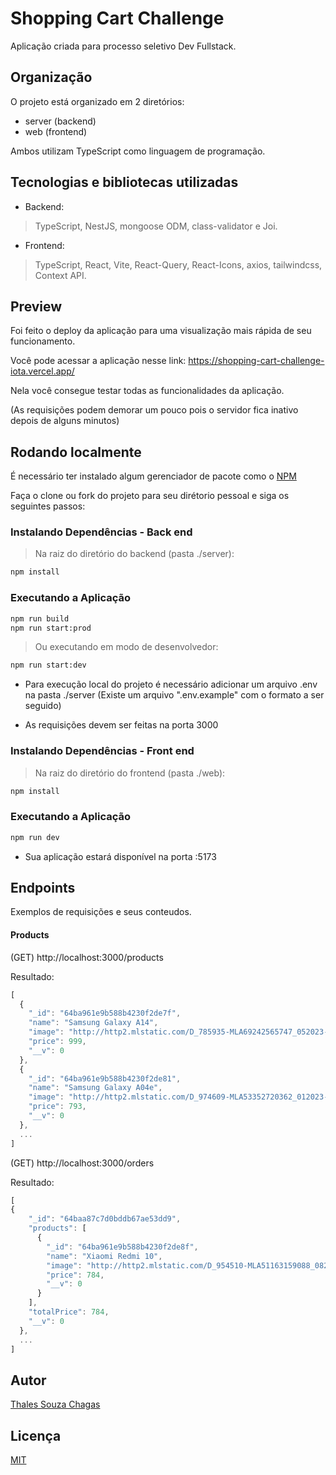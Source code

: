 # Shopping Cart Challenge

Aplicação criada para processo seletivo Dev Fullstack.

## Organização

O projeto está organizado em 2 diretórios:
- server (backend)
- web (frontend)

Ambos utilizam TypeScript como linguagem de programação.

## Tecnologias e bibliotecas utilizadas

- Backend: 
> TypeScript, NestJS, mongoose ODM, class-validator e Joi.
- Frontend: 
> TypeScript, React, Vite, React-Query, React-Icons, axios, tailwindcss, Context API.

## Preview

Foi feito o deploy da aplicação para uma visualização mais rápida de seu funcionamento. 

Você pode acessar a aplicação nesse link: https://shopping-cart-challenge-iota.vercel.app/

Nela você consegue testar todas as funcionalidades da aplicação.

(As requisições podem demorar um pouco pois o servidor fica inativo depois de alguns minutos)

## Rodando localmente

É necessário ter instalado algum gerenciador de pacote como o [NPM](https://www.npmjs.com/)

Faça o clone ou fork do projeto para seu dirétorio pessoal e siga os seguintes passos:

### Instalando Dependências - Back end

> Na raiz do diretório do backend (pasta ./server):

```bash
npm install
```

### Executando a Aplicação

```bash
npm run build
npm run start:prod
```

> Ou executando em modo de desenvolvedor:

```bash
npm run start:dev
```

* Para execução local do projeto é necessário adicionar um arquivo .env na pasta ./server (Existe um arquivo ".env.example" com o formato a ser seguido)

* As requisições devem ser feitas na porta 3000

### Instalando Dependências - Front end

> Na raiz do diretório do frontend (pasta ./web):

```bash
npm install
```

### Executando a Aplicação

```bash
npm run dev
```

* Sua aplicação estará disponível na porta :5173

## Endpoints

Exemplos de requisições e seus conteudos.

#### Products


(GET) http://localhost:3000/products 

Resultado:

```js
[
  {
    "_id": "64ba961e9b588b4230f2de7f",
    "name": "Samsung Galaxy A14",
    "image": "http://http2.mlstatic.com/D_785935-MLA69242565747_052023-I.jpg",
    "price": 999,
    "__v": 0
  },
  {
    "_id": "64ba961e9b588b4230f2de81",
    "name": "Samsung Galaxy A04e",
    "image": "http://http2.mlstatic.com/D_974609-MLA53352720362_012023-I.jpg",
    "price": 793,
    "__v": 0
  },
  ...
]
```
(GET) http://localhost:3000/orders

Resultado:

```js
[
{
    "_id": "64baa87c7d0bddb67ae53dd9",
    "products": [
      {
        "_id": "64ba961e9b588b4230f2de8f",
        "name": "Xiaomi Redmi 10",
        "image": "http://http2.mlstatic.com/D_954510-MLA51163159088_082022-I.jpg",
        "price": 784,
        "__v": 0
      }
    ],
    "totalPrice": 784,
    "__v": 0
  },
  ...
]
```



## Autor

[Thales Souza Chagas](https://www.linkedin.com/in/thales-sz/)
## Licença

[MIT](https://choosealicense.com/licenses/mit/)
